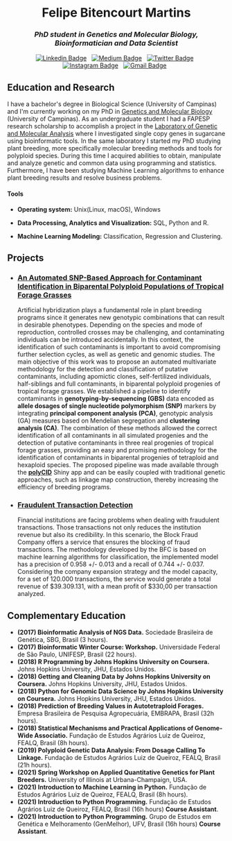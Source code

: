 <h1 align="center">Felipe Bitencourt Martins</h1>

<h3 align="center"><i>PhD student in Genetics and Molecular Biology, Bioinformatician and Data Scientist</i></h3>

<div align="center">

[![Linkedin Badge](https://img.shields.io/badge/LinkedIn-0077B5?style=flat&logo=linkedin&logoColor=white)](https://www.linkedin.com/in/felipe-martins-6a36b9174/)&nbsp;&nbsp;
[![Medium Badge](https://img.shields.io/badge/Medium-12100E?style=flat&logo=medium&logoColor=white)](https://medium.com/@febimartins)&nbsp;&nbsp;
[![Twitter Badge](https://img.shields.io/badge/Twitter-1DA1F2?style=flat&logo=twitter&logoColor=white)](https://twitter.com/Felitencourt)&nbsp;&nbsp;
[![Instagram Badge](https://img.shields.io/badge/Instagram-E4405F?style=flat&logo=instagram&logoColor=white)](https://www.instagram.com/bitafelipe/)&nbsp;&nbsp;
[![Gmail Badge](https://img.shields.io/badge/Gmail-D14836?style=flat&logo=gmail&logoColor=white&link=mailto:febimartins@gmail.com)](mailto:febimartins@gmail.com)&nbsp;&nbsp;
</div>

## Education and Research
I have a bachelor's degree in Biological Science (University of Campinas) and I'm currently working on my PhD in [Genetics and Molecular Biology](https://site2.ib.unicamp.br/pos_genetica_molec/en/node/129) (University of Campinas). As an undergraduate student I had a FAPESP research scholarship to accomplish a project in the [Laboratory of Genetic and Molecular Analysis](https://lagm.cbmeg.unicamp.br/en/index.html) where I investigated single copy genes in sugarcane using bioinformatic tools. In the same laboratory I started my PhD studying plant breeding, more specifically molecular breeding methods and tools for polyploid species. During this time I acquired abilities to obtain, manipulate and analyze genetic and common data using programming and statistics. Furthermore, I have been studying Machine Learning algorithms to enhance plant breeding results and resolve business problems.

#### Tools
* **Operating system:** Unix(Linux, macOS), Windows

* **Data Processing, Analytics and Visualization:** SQL, Python and R.

* **Machine Learning Modeling:** Classification, Regression and Clustering.

## Projects

* ### [An Automated SNP-Based Approach for Contaminant Identification in Biparental Polyploid Populations of Tropical Forage Grasses](https://www.biorxiv.org/content/10.1101/2021.07.01.450796v1.full)

    Artificial hybridization plays a fundamental role in plant breeding programs since it generates new genotypic combinations that can result in desirable phenotypes. Depending on the species and mode of reproduction, controlled crosses may be challenging, and contaminating individuals can be introduced accidentally. In this context, the identification of such contaminants is important to avoid compromising further selection cycles, as well as genetic and genomic studies. The main objective of this work was to propose an automated multivariate methodology for the detection and classification of putative contaminants, including apomictic clones, self-fertilized individuals, half-siblings and full contaminants, in biparental polyploid progenies of tropical forage grasses. We established a pipeline to identify contaminants in **genotyping-by-sequencing (GBS)** data encoded as **allele dosages of single nucleotide polymorphism (SNP)** markers by integrating **principal component analysis (PCA)**, genotypic analysis (GA) measures based on Mendelian segregation and **clustering analysis (CA)**. The combination of these methods allowed the correct identification of all contaminants in all simulated progenies and the detection of putative contaminants in three real progenies of tropical forage grasses, providing an easy and promising methodology for the identification of contaminants in biparental progenies of tetraploid and hexaploid species. The proposed pipeline was made available through the <a href="https://github.com/lagmunicamp/polycid" target="_blank">**polyCID**</a> Shiny app and can be easily coupled with traditional genetic approaches, such as linkage map construction, thereby increasing the efficiency of breeding programs.

    
* ### [Fraudulent Transaction Detection](https://github.com/felipebita/fraud_detection)
    Financial institutions are facing problems when dealing with fraudulent transactions. Those transactions not only reduces the institution revenue but also its credibility. In this scenario, the Block Fraud Company offers a service that ensures the blocking of fraud transactions. The methodology developed by the BFC is based on machine learning algorithms for classification, the implemented model has a precision of 0.958 +/- 0.013 and a recall of 0.744 +/- 0.037. Considering the company expansion strategy and the model capacity, for a set of 120.000 transactions, the service would generate a total revenue of $39.309.131, with a mean profit of $330,00 per transaction analyzed.
    
## Complementary Education
* **(2017) Bioinformatic Analysis of NGS Data.** Sociedade Brasileira de Genética, SBG, Brasil (3 hours).
* **(2017) Bioinformatic Winter Course: Workshop.** Universidade Federal de São Paulo, UNIFESP, Brasil (22 hours).
* **(2018) R Programming by Johns Hopkins University on Coursera.** Johns Hopkins University, JHU, Estados Unidos.
* **(2018) Getting and Cleaning Data by Johns Hopkins University on Coursera.** Johns Hopkins University, JHU, Estados Unidos.
* **(2018) Python for Genomic Data Science by Johns Hopkins University on Coursera.** Johns Hopkins University, JHU, Estados Unidos.
* **(2018) Prediction of Breeding Values in Autotetraploid Forages.** Empresa Brasileira de Pesquisa Agropecuária, EMBRAPA, Brasil (32h hours).
* **(2018) Statistical Mechanisms and Practical Applications of Genome-Wide Associatio.** Fundação de Estudos Agrários Luiz de Queiroz, FEALQ, Brasil (8h hours).
* **(2019) Polyploid Genetic Data Analysis: From Dosage Calling To Linkage.** Fundação de Estudos Agrários Luiz de Queiroz, FEALQ, Brasil (21h hours).
* **(2021) Spring Workshop on Applied Quantitative Genetics for Plant Breeders.** University of Illinois at Urbana-Champaign, USA.
* **(2021) Introduction to Machine Learning in Python.** Fundação de Estudos Agrários Luiz de Queiroz, FEALQ, Brasil (8h hours).
* **(2021) Introduction to Python Programming.** Fundação de Estudos Agrários Luiz de Queiroz, FEALQ, Brasil (16h hours) **Course Assistant**.
* **(2021) Introduction to Python Programming.** Grupo de Estudos em Genética e Melhoramento (GenMelhor), UFV, Brasil (16h hours) **Course Assistant**.
</div>

<!--
**felipebita/felipebita** is a ✨ _special_ ✨ repository because its `README.md` (this file) appears on your GitHub profile.

Here are some ideas to get you started:

- 🔭 I’m currently working on ...
- 🌱 I’m currently learning ...
- 👯 I’m looking to collaborate on ...
- 🤔 I’m looking for help with ...
- 💬 Ask me about ...
- 📫 How to reach me: ...
- 😄 Pronouns: ...
- ⚡ Fun fact: ...
-->
